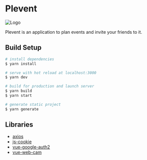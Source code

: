 # Plevent

![Logo](https://pp.jeremybourel.fr/_nuxt/img/c999c11.svg)

Plevent is an application to plan events and invite your friends to it.

## Build Setup

```bash
# install dependencies
$ yarn install

# serve with hot reload at localhost:3000
$ yarn dev

# build for production and launch server
$ yarn build
$ yarn start

# generate static project
$ yarn generate
```

## Libraries

* [axios](https://github.com/axios/axios)
* [js-cookie](https://github.com/js-cookie/js-cookie)
* [vue-google-auth2](https://github.com/guruahn/vue-google-oauth2)
* [vue-web-cam](https://github.com/VinceG/vue-web-cam)
